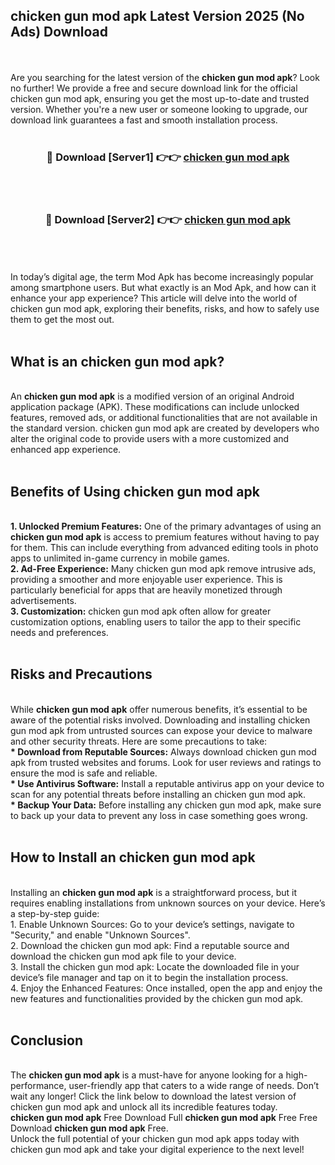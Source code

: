 ## chicken gun mod apk Latest Version 2025 (No Ads) Download
<br><br>
Are you searching for the latest version of the <strong>chicken gun mod apk</strong>? Look no further! We provide a free and secure download link for the official chicken gun mod apk, ensuring you get the most up-to-date and trusted version. Whether you're a new user or someone looking to upgrade, our download link guarantees a fast and smooth installation process.
<br>
<br>
<div align="center">
<h3>🔴 Download [Server1] 👉👉 <a href="https://modyolo.store/chicken_gun_mod_apk">chicken gun mod apk</a></h3><br>
<br>
<h3>🔴 Download [Server2] 👉👉 <a href="https://modyolo.store/chicken_gun_mod_apk">chicken gun mod apk</a></h3><br>
</div>
<br>
<br>
In today’s digital age, the term Mod Apk has become increasingly popular among smartphone users. But what exactly is an Mod Apk, and how can it enhance your app experience? This article will delve into the world of chicken gun mod apk, exploring their benefits, risks, and how to safely use them to get the most out.
<br>
<br>
<h2>What is an chicken gun mod apk?</h2>
<br>
An <strong>chicken gun mod apk</strong> is a modified version of an original Android application package (APK). These modifications can include unlocked features, removed ads, or additional functionalities that are not available in the standard version. chicken gun mod apk are created by developers who alter the original code to provide users with a more customized and enhanced app experience.
<br>
<br>
<h2>Benefits of Using chicken gun mod apk</h2>
<br>
<strong> 1. Unlocked Premium Features:</strong> One of the primary advantages of using an <strong>chicken gun mod apk</strong> is access to premium features without having to pay for them. This can include everything from advanced editing tools in photo apps to unlimited in-game currency in mobile games.
<br>
<strong> 2. Ad-Free Experience:</strong> Many chicken gun mod apk remove intrusive ads, providing a smoother and more enjoyable user experience. This is particularly beneficial for apps that are heavily monetized through advertisements.
<br>
<strong> 3. Customization:</strong> chicken gun mod apk often allow for greater customization options, enabling users to tailor the app to their specific needs and preferences.
<br>
<br>
<h2>Risks and Precautions</h2>
<br>
While <strong>chicken gun mod apk</strong> offer numerous benefits, it’s essential to be aware of the potential risks involved. Downloading and installing chicken gun mod apk from untrusted sources can expose your device to malware and other security threats. Here are some precautions to take:
<br>
<strong> * Download from Reputable Sources:</strong> Always download chicken gun mod apk from trusted websites and forums. Look for user reviews and ratings to ensure the mod is safe and reliable.
<br>
<strong> * Use Antivirus Software:</strong> Install a reputable antivirus app on your device to scan for any potential threats before installing an chicken gun mod apk.
<br>
<strong> * Backup Your Data:</strong> Before installing any chicken gun mod apk, make sure to back up your data to prevent any loss in case something goes wrong.
<br>
<br>
<h2>How to Install an chicken gun mod apk</h2>
<br>
Installing an <strong>chicken gun mod apk</strong> is a straightforward process, but it requires enabling installations from unknown sources on your device. Here’s a step-by-step guide:
<br>
 1. Enable Unknown Sources: Go to your device’s settings, navigate to "Security," and enable "Unknown Sources".
<br>
 2. Download the chicken gun mod apk: Find a reputable source and download the chicken gun mod apk file to your device.
<br>
 3. Install the chicken gun mod apk: Locate the downloaded file in your device’s file manager and tap on it to begin the installation process.
<br>
 4. Enjoy the Enhanced Features: Once installed, open the app and enjoy the new features and functionalities provided by the chicken gun mod apk.
<br>
<br>
<h2><strong>Conclusion</strong></h2>
<br>
The <strong>chicken gun mod apk</strong> is a must-have for anyone looking for a high-performance, user-friendly app that caters to a wide range of needs. Don’t wait any longer! Click the link below to download the latest version of chicken gun mod apk and unlock all its incredible features today.
<br>
<strong>chicken gun mod apk</strong> Free Download Full <strong>chicken gun mod apk</strong> Free Free Download <strong>chicken gun mod apk</strong> Free.
<br>
Unlock the full potential of your chicken gun mod apk apps today with chicken gun mod apk and take your digital experience to the next level!

